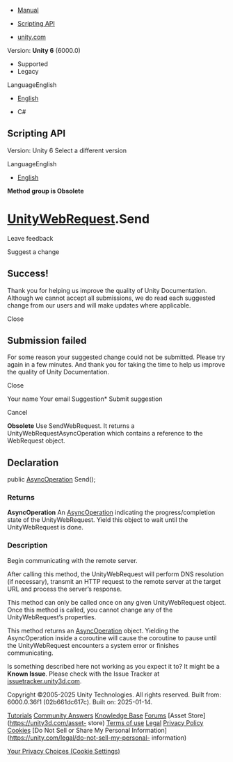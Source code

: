 [ ]()

  * [Manual](../Manual/index.html)
  * [Scripting API](../ScriptReference/index.html)

  * [unity.com](https://unity.com/)

Version: **Unity 6** (6000.0)

  * Supported
  * Legacy

LanguageEnglish

  * [English]()

  * C#

[ ](https://docs.unity3d.com)

## Scripting API

Version: Unity 6 Select a different version

LanguageEnglish

  * [English]()

**Method group is Obsolete**  

#  [UnityWebRequest](Networking.UnityWebRequest.html).Send

Leave feedback

Suggest a change

## Success!

Thank you for helping us improve the quality of Unity Documentation. Although
we cannot accept all submissions, we do read each suggested change from our
users and will make updates where applicable.

Close

## Submission failed

For some reason your suggested change could not be submitted. Please <a>try
again</a> in a few minutes. And thank you for taking the time to help us
improve the quality of Unity Documentation.

Close

Your name Your email Suggestion* Submit suggestion

Cancel

[ ]()

**Obsolete** Use SendWebRequest. It returns a UnityWebRequestAsyncOperation
which contains a reference to the WebRequest object.

## Declaration

public [AsyncOperation](AsyncOperation.html) Send();

### Returns

**AsyncOperation** An [AsyncOperation](AsyncOperation.html) indicating the
progress/completion state of the UnityWebRequest. Yield this object to wait
until the UnityWebRequest is done.

### Description

Begin communicating with the remote server.

After calling this method, the UnityWebRequest will perform DNS resolution (if
necessary), transmit an HTTP request to the remote server at the target URL
and process the server’s response.  
  
This method can only be called once on any given UnityWebRequest object. Once
this method is called, you cannot change any of the UnityWebRequest’s
properties.  
  
This method returns an [AsyncOperation](AsyncOperation.html) object. Yielding
the AsyncOperation inside a coroutine will cause the coroutine to pause until
the UnityWebRequest encounters a system error or finishes communicating.

Is something described here not working as you expect it to? It might be a
**Known Issue**. Please check with the Issue Tracker at
[issuetracker.unity3d.com](https://issuetracker.unity3d.com).

Copyright ©2005-2025 Unity Technologies. All rights reserved. Built from:
6000.0.36f1 (02b661dc617c). Built on: 2025-01-14.

[Tutorials](https://unity3d.com/learn) [Community
Answers](https://answers.unity3d.com) [Knowledge
Base](https://support.unity3d.com/hc/en-us)
[Forums](https://forum.unity3d.com) [Asset Store](https://unity3d.com/asset-
store) [Terms of use](https://docs.unity3d.com/Manual/TermsOfUse.html)
[Legal](https://unity.com/legal) [Privacy
Policy](https://unity.com/legal/privacy-policy)
[Cookies](https://unity.com/legal/cookie-policy) [Do Not Sell or Share My
Personal Information](https://unity.com/legal/do-not-sell-my-personal-
information)

[Your Privacy Choices (Cookie Settings)](javascript:void\(0\);)

